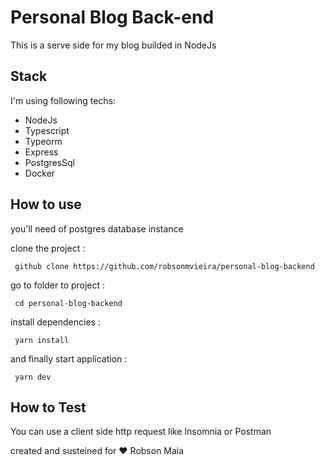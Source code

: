 # Personal Blog Back-end

 This is a serve side for my blog builded in NodeJs

## Stack

I'm using following techs:

- NodeJs
- Typescript
- Typeorm
- Express
- PostgresSql
- Docker

## How to use
  you'll need of postgres database instance

 clone the project :
 ```
  github clone https://github.com/robsonmvieira/personal-blog-backend
 ```
 go to folder to project :
 ```
  cd personal-blog-backend
 ```
 install dependencies :
 ```
  yarn install
 ```
 and finally start application :
 ```
  yarn dev
 ```
## How to Test

You can use a client side http request like Insomnia or Postman

created and susteined for :heart: Robson Maia
